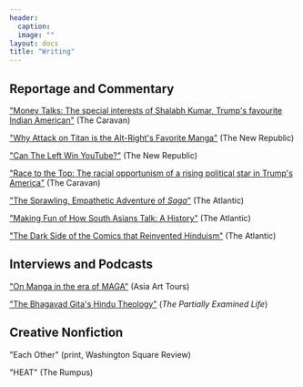 ```yaml
---
header:
  caption:
  image: ""
layout: docs
title: "Writing"
---
```


## Reportage and Commentary

["Money Talks: The special interests of Shalabh Kumar, Trump's favourite Indian American"](https://caravanmagazine.in/reportage/shalabh-kumar-trump-modi) (The Caravan)

["Why Attack on Titan is the Alt-Right's Favorite Manga"](https://newrepublic.com/article/160193/attack-titan-alt-rights-favorite-manga) (The New Republic)

["Can The Left Win YouTube?"](https://newrepublic.com/article/154399/can-left-win-youtube) (The New Republic)

["Race to the Top: The racial opportunism of a rising political star in Trump's America"](https://caravanmagazine.in/reportage/shalabh-kumar-trump-modi) (The Caravan)

["The Sprawling, Empathetic Adventure of *Saga*"](https://www.theatlantic.com/entertainment/archive/2018/03/saga-comic-series-image-issue-50/556481//) (The Atlantic)

["Making Fun of How South Asians Talk: A History"](https://www.theatlantic.com/entertainment/archive/2018/02/trump-modi-india-south-asia-accent-apu/551696/) (The Atlantic)

["The Dark Side of the Comics that Reinvented Hinduism"](https://www.theatlantic.com/entertainment/archive/2017/12/the-comics-that-redefined-hinduism/539838/) (The Atlantic)

## Interviews and Podcasts

["On Manga in the era of MAGA"](https://asiaarttours.com/shaan-amin-on-manga-in-the-era-of-maga/) (Asia Art Tours)

["The Bhagavad Gita's Hindu Theology"](https://partiallyexaminedlife.com/2018/12/03/ep204-1-bhagavad-gita/) (*The Partially Examined Life*)

## Creative Nonfiction

"Each Other" (print, Washington Square Review) 

"HEAT" (The Rumpus)

